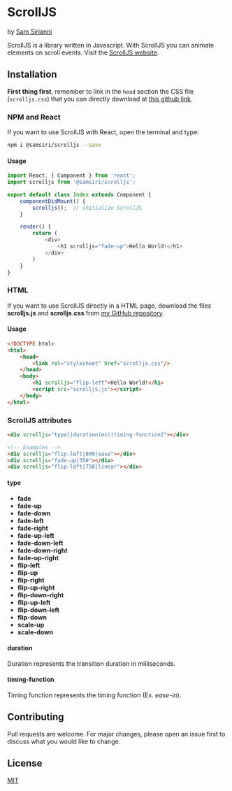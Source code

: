 # ScrollJS
by [Sam Sirianni](https://www.samsirianni.com)

ScrollJS is a library written in Javascript.
With ScrollJS you can animate elements on scroll events.
Visit the [ScrollJS website](https://samsirianni.com/scrolljs).

## Installation

**First thing first**, remember to link in the `head` section the CSS file (`scrolljs.css`) that you can directly download 
at [this github link](https://github.com/samsiriannidev/scrolljs).

### NPM and React

If you want to use ScrollJS with React, open the terminal and type:

```bash
npm i @samsiri/scrolljs --save
```

#### Usage

```javascript
import React, { Component } from 'react';
import scrolljs from '@samsiri/scrolljs';

export default class Index extends Component {
    componentDidMount() {
        scrolljs();  // initialize ScrollJS
    }

    render() {
        return (
            <div>
                <h1 scrolljs="fade-up">Hello World!</h1>
            </div>
        )
    }
}
```

### HTML

If you want to use ScrollJS directly in a HTML page, download the files **scrolljs.js** and **scrolljs.css** from
[my GitHub repository](https://github.com/samsiriannidev/scrolljs).

#### Usage

```html
<!DOCTYPE html>
<html>
    <head>
        <link rel="stylesheet" href="scrolljs.css"/>
    </head>
    <body>
        <h1 scrolljs="flip-left">Hello World!</h1>
        <script src="scrolljs.js"></script>
    </body>
</html>
```

### ScrollJS attributes
```html
<div scrolljs="type[|duration(ms)|timing-function]"></div>

<!-- Examples -->
<div scrolljs="flip-left|800|ease"></div>
<div scrolljs="fade-up|350"></div>
<div scrolljs="flip-left|750|linear"></div>
```

#### type
- **fade**
- **fade-up**
- **fade-down**
- **fade-left**
- **fade-right**
- **fade-up-left**
- **fade-down-left**
- **fade-down-right**
- **fade-up-right**
- **flip-left**
- **flip-up**
- **flip-right**
- **flip-up-right**
- **flip-down-right**
- **flip-up-left**
- **flip-down-left**
- **flip-down**
- **scale-up**
- **scale-down**

#### duration
Duration represents the transition duration in milliseconds.

#### timing-function
Timing function represents the timing function (Ex. *ease-in*).

## Contributing
Pull requests are welcome. For major changes, please open an issue first to discuss what you would like to change.

## License
[MIT](https://choosealicense.com/licenses/mit/)